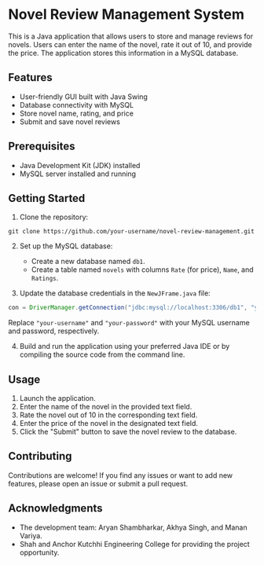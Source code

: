 # Novel Review Management System

This is a Java application that allows users to store and manage reviews for novels. Users can enter the name of the novel, rate it out of 10, and provide the price. The application stores this information in a MySQL database.

## Features

- User-friendly GUI built with Java Swing
- Database connectivity with MySQL
- Store novel name, rating, and price
- Submit and save novel reviews

## Prerequisites

- Java Development Kit (JDK) installed
- MySQL server installed and running

## Getting Started

1. Clone the repository:

```
git clone https://github.com/your-username/novel-review-management.git
```

2. Set up the MySQL database:
   - Create a new database named `db1`.
   - Create a table named `novels` with columns `Rate` (for price), `Name`, and `Ratings`.

3. Update the database credentials in the `NewJFrame.java` file:

```java
con = DriverManager.getConnection("jdbc:mysql://localhost:3306/db1", "your-username", "your-password");
```

Replace `"your-username"` and `"your-password"` with your MySQL username and password, respectively.

4. Build and run the application using your preferred Java IDE or by compiling the source code from the command line.

## Usage

1. Launch the application.
2. Enter the name of the novel in the provided text field.
3. Rate the novel out of 10 in the corresponding text field.
4. Enter the price of the novel in the designated text field.
5. Click the "Submit" button to save the novel review to the database.

## Contributing

Contributions are welcome! If you find any issues or want to add new features, please open an issue or submit a pull request.

## Acknowledgments

- The development team: Aryan Shambharkar, Akhya Singh, and Manan Variya.
- Shah and Anchor Kutchhi Engineering College for providing the project opportunity.

